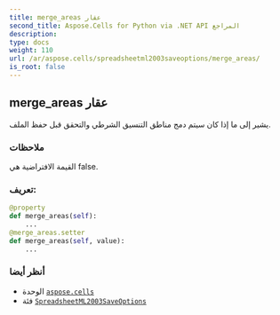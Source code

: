 ```yaml
---
title: merge_areas عقار
second_title: Aspose.Cells for Python via .NET API المراجع
description:
type: docs
weight: 110
url: /ar/aspose.cells/spreadsheetml2003saveoptions/merge_areas/
is_root: false
---
```

##  merge_areas عقار

يشير إلى ما إذا كان سيتم دمج مناطق التنسيق الشرطي والتحقق قبل حفظ الملف.

###  ملاحظات

القيمة الافتراضية هي false.
###  تعريف:
```python
@property
def merge_areas(self):
    ...
@merge_areas.setter
def merge_areas(self, value):
    ...
```

###  أنظر أيضا
* الوحدة [`aspose.cells`](../../)
* فئة [`SpreadsheetML2003SaveOptions`](/cells/python-net/ar/aspose.cells/spreadsheetml2003saveoptions)
